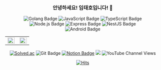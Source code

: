<div align = center>
  
  ### 안녕하세요! 임태호입니다! 👋
  
  ![Golang Badge](https://img.shields.io/badge/go-00ADD8?style=flat-square&logo=go&logoColor=white)
  ![JavaScript Badge](https://img.shields.io/badge/javascript-F7DF1E?style=flat-square&logo=javascript&logoColor=white)
  ![TypeScript Badge](https://img.shields.io/badge/typescript-3178C6?style=flat-square&logo=typescript&logoColor=white)
  <br>
  ![Node.js Badge](https://img.shields.io/badge/Node.js-2dcc62?style=flat-square&logo=Node.js&logoColor=white)
  ![Express Badge](https://img.shields.io/badge/express-000000?style=flat-square&logo=Express&logoColor=white)
  ![NestJS Badge](https://img.shields.io/badge/NestJS-E0234E?style=flat-square&logo=NestJS&logoColor=white)
  <br>
  ![Android Badge](https://img.shields.io/badge/Android-3DDC84?style=flat-square&logo=Android&logoColor=black)
  
</div>

<div align = center>
<table><tr><td valign="top" width="50%">
  
  <img src = "https://github-readme-stats.vercel.app/api?username=bbaktaeho&show_icons=true&hide_border=true" align="left" style = "width: 100%"/>
  
  </td><td valign="top" width="50%">

  <img src = "https://github-readme-stats.vercel.app/api/top-langs/?username=bbaktaeho&layout=compact&hide_border=true" align="left" style = "width: 100%"/>

</td></tr></table>  
</div>

<div align = center>
  
  [![Solved.ac](http://mazassumnida.wtf/api/mini/generate_badge?boj=bbaktaeho)](https://solved.ac/bbaktaeho)
  ![Git Badge](https://img.shields.io/badge/Git-f05032?style=flat-square&logo=Git&logoColor=white)
  [![Notion Badge](https://img.shields.io/badge/Notion-ffffff?style=flat-square&logo=Notion&logoColor=black)](https://www.notion.so/bbaktaeho/defb304373cc4a1d85f8d54122e671c6)
  ![](https://img.shields.io/github/followers/bbaktaeho?style=social)
  ![YouTube Channel Views](https://img.shields.io/youtube/channel/views/UCxNFyi0f8SMdzB34anodXWQ?style=social)
  
</div>


<div align = center>
  
   [![Hits](https://hits.seeyoufarm.com/api/count/incr/badge.svg?url=https%3A%2F%2Fgithub.com%2Fbbaktaeho&count_bg=%2379C83D&title_bg=%23555555&icon=&icon_color=%23E7E7E7&title=hits&edge_flat=false)](https://hits.seeyoufarm.com)

</div>
